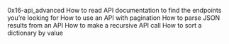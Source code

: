 0x16-api_advanced
How to read API documentation to find the endpoints you’re looking for
How to use an API with pagination
How to parse JSON results from an API
How to make a recursive API call
How to sort a dictionary by value